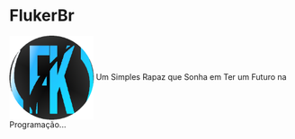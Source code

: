 # FlukerBr
<p align="left">
  <img alt="." src="./img/fkcircle.png" width="150" height="150" <p align="center"> Um Simples Rapaz que Sonha em Ter um Futuro na Programação... </p>
